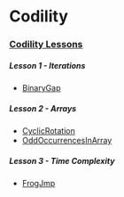 # Codility

### [Codility Lessons](https://app.codility.com/programmers/lessons/1-iterations/)

##### Lesson 1 - Iterations

-   [BinaryGap](https://app.codility.com/programmers/lessons/1-iterations/binary_gap/)

##### Lesson 2 - Arrays

-   [CyclicRotation](https://app.codility.com/programmers/lessons/2-arrays/cyclic_rotation/)
-   [OddOccurrencesInArray](https://app.codility.com/programmers/lessons/2-arrays/odd_occurrences_in_array/)

##### Lesson 3 - Time Complexity

-   [FrogJmp](https://app.codility.com/programmers/lessons/3-time_complexity/frog_jmp/)
